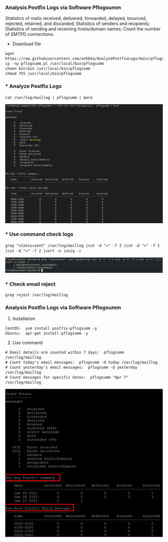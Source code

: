 ### Analysis Postfix Logs via Software Pflogsumm

Statistics of mails received, delivered, forwarded, delayed, bounced, rejected, retained, and discarded; Statistics of senders and recipients; Statistics of sending and receiving hosts/domain names; Count the number of SMTPD connections.


* Download file

```
wget https://raw.githubusercontent.com/anhbka/AnalyzePostfixLogs/main/pflogsumm.pl
cp -rp pflogsumm.pl /usr/local/bin/pflogsumm
chown bin:bin /usr/local/bin/pflogsumm
chmod 755 /usr/local/bin/pflogsumm
```

### * Analyze Postfix Logs 

`cat /var/log/maillog | pflogsumm | more`

<img src="/img/pfsum.png">

### * Use command check logs

`grep "status=sent" /var/log/maillog |cut -d "=" -f 2 |cut -d ">" -f 1 |cut -d "<" -f 2 |sort -n |uniq -c`

<img src="/img/postfix.png">

### * Check email reject
```
grep reject /var/log/maillog
```

### Analysis Postfix Logs via Software Pflogsumm

1. Installation

```
CentOS:  yum install postfix-pflogsumm -y
Ubuntu:  apt-get install pflogsumm -y
```

2. Use command
```
# Email details are counted within 7 days:  pflogsumm  /var/log/maillog
# Count today's email messages:  pflogsumm -d today /var/log/maillog
# Count yesterday's email messages:  pflogsumm -d yesterday /var/log/maillog
# Count messages for specific dates:  pflogsumm "Apr 7" /var/log/maillog 
```
<img src="/img/postfix1.png">

